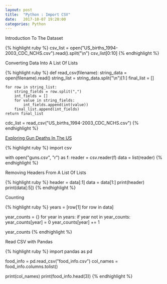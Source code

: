 ```yaml
---
layout: post
title:  "Python : Import CSV"
date:   2017-10-07 19:20:00
categories: Python
---
```


Introduction To The Dataset

{% highlight ruby %}
csv_list = open("US_births_1994-2003_CDC_NCHS.csv").read().split("\n")
csv_list[0:10]
{% endhighlight %}

Converting Data Into A List Of Lists

{% highlight ruby %}
def read_csv(filename):
    string_data = open(filename).read()
    string_list = string_data.split("\n")[1:]
    final_list = []
    
    for row in string_list:
        string_fields = row.split(",")
        int_fields = []
        for value in string_fields:
            int_fields.append(int(value))
        final_list.append(int_fields)
    return final_list
        
cdc_list = read_csv("US_births_1994-2003_CDC_NCHS.csv")
{% endhighlight %}

[Exploring Gun Deaths In The US]

{% highlight ruby %}
import csv

with open("guns.csv", "r") as f:
    reader = csv.reader(f)
    data = list(reader)
{% endhighlight %}

Removing Headers From A List Of Lists

{% highlight ruby %}
header = data[:1]
data = data[1:]
print(header)
print(data[:5])
{% endhighlight %}

Counting

{% highlight ruby %}
years = [row[1] for row in data]

year_counts = {}
for year in years:
    if year not in year_counts:
        year_counts[year] = 0
    year_counts[year] += 1

year_counts
{% endhighlight %}

Read CSV with Pandas 

{% highlight ruby %}
import pandas as pd

food_info = pd.read_csv("food_info.csv")
col_names = food_info.columns.tolist()

print(col_names)
print(food_info.head(3))
{% endhighlight %}

[Exploring Gun Deaths In The US]: https://github.com/HighLvRiver/PythonLearning/blob/master/Basics.ipynb
